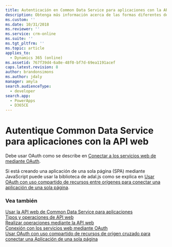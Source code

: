 ```yaml
---
title: Autenticación en Common Data Service para aplicaciones con la API web (Common Data Service para aplicaciones) | Microsoft Docs
description: Obtenga más información acerca de las formas diferentes de administrar la autenticación al usar la API web.
ms.custom: ''
ms.date: 10/31/2018
ms.reviewer: ''
ms.service: crm-online
ms.suite: ''
ms.tgt_pltfrm: ''
ms.topic: article
applies_to:
  - Dynamics 365 (online)
ms.assetid: 767f39d4-6a8e-48f0-bf7d-69ea1191acef
caps.latest.revision: 8
author: brandonsimons
ms.author: jdaly
manager: amyla
search.audienceType:
  - developer
search.app:
  - PowerApps
  - D365CE
---
```

# <a name="authenticate-to-common-data-service-for-apps-with-the-web-api"></a>Autentique Common Data Service para aplicaciones con la API web


Debe usar OAuth como se describe en [Conectar a los servicios web de mediante OAuth](../connect-web-services-using-oauth.md).<br />

  
Si está creando una aplicación de una sola página (SPA) mediante JavaScript puede usar la biblioteca de adal.js como se explica en [Usar OAuth con uso compartido de recursos entre orígenes para conectar una aplicación de una sola página](../oauth-cross-origin-resource-sharing-connect-single-page-application.md).  
  
### <a name="see-also"></a>Vea también
 
[Usar la API web de Common Data Service para aplicaciones](overview.md)<br />
[Tipos y operaciones de API web](web-api-types-operations.md)<br />
[Realizar operaciones mediante la API web](perform-operations-web-api.md)<br />
[Conexión con los servicios web mediante OAuth](../connect-web-services-using-oauth.md)<br />
[Usar OAuth con uso compartido de recursos de origen cruzado para conectar una Aplicación de una sola página](../oauth-cross-origin-resource-sharing-connect-single-page-application.md)

